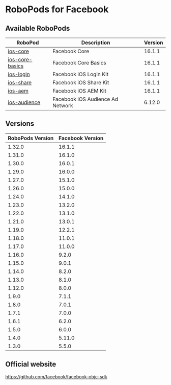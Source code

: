 # RoboPods for Facebook

## Available RoboPods

| RoboPod                             | Description                      | Version |
|-------------------------------------|----------------------------------|---------|
| [ios-core](ios-core/)               | Facebook Core                    | 16.1.1  |
| [ios-core-basics](ios-core-basics/) | Facebook Core Basics             | 16.1.1  |
| [ios-login](ios-login/)             | Facebook iOS Login Kit           | 16.1.1  |
| [ios-share](ios-share/)             | Facebook iOS Share Kit           | 16.1.1  |
| [ios-aem](ios-aem/)                 | Facebook iOS AEM Kit             | 16.1.1  |
| [ios-audience](ios-audience/)       | Facebook iOS Audience Ad Network | 6.12.0  |

## Versions

| RoboPods Version | Facebook Version |
|------------------|------------------|
| 1.32.0           | 16.1.1           |
| 1.31.0           | 16.1.0           |
| 1.30.0           | 16.0.1           |
| 1.29.0           | 16.0.0           |
| 1.27.0           | 15.1.0           |
| 1.26.0           | 15.0.0           |
| 1.24.0           | 14.1.0           |
| 1.23.0           | 13.2.0           |
| 1.22.0           | 13.1.0           |
| 1.21.0           | 13.0.1           |
| 1.19.0           | 12.2.1           |
| 1.18.0           | 11.0.1           |
| 1.17.0           | 11.0.0           |
| 1.16.0           | 9.2.0            |
| 1.15.0           | 9.0.1            |
| 1.14.0           | 8.2.0            |
| 1.13.0           | 8.1.0            |
| 1.12.0           | 8.0.0            |
| 1.9.0            | 7.1.1            |
| 1.8.0            | 7.0.1            |
| 1.7.1            | 7.0.0            |
| 1.6.1            | 6.2.0            |
| 1.5.0            | 6.0.0            |
| 1.4.0            | 5.11.0           |
| 1.3.0            | 5.5.0            |

## Official website

https://github.com/facebook/facebook-objc-sdk